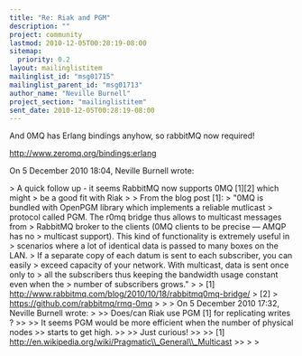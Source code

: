 ```yaml
---
title: "Re: Riak and PGM"
description: ""
project: community
lastmod: 2010-12-05T00:28:19-08:00
sitemap:
  priority: 0.2
layout: mailinglistitem
mailinglist_id: "msg01715"
mailinglist_parent_id: "msg01713"
author_name: "Neville Burnell"
project_section: "mailinglistitem"
sent_date: 2010-12-05T00:28:19-08:00
---
```



And 0MQ has Erlang bindings anyhow, so rabbitMQ now required!

http://www.zeromq.org/bindings:erlang

On 5 December 2010 18:04, Neville Burnell  wrote:

&gt; A quick follow up - it seems RabbitMQ now supports 0MQ [1][2] which might
&gt; be a good fit with Riak
&gt;
&gt; From the blog post [1]:
&gt; "0MQ is bundled with OpenPGM library which implements a reliable mutlicast
&gt; protocol called PGM. The r0mq bridge thus allows to multicast messages from
&gt; RabbitMQ broker to the clients (0MQ clients to be precise — AMQP has no
&gt; multicast support). This kind of functionality is extremely useful in
&gt; scenarios where a lot of identical data is passed to many boxes on the LAN.
&gt; If a separate copy of each datum is sent to each subscriber, you can easily
&gt; exceed capacity of your network. With multicast, data is sent once only to
&gt; all the subscribers thus keeping the bandwidth usage constant even when the
&gt; number of subscribers grows."
&gt;
&gt; [1] http://www.rabbitmq.com/blog/2010/10/18/rabbitmq0mq-bridge/
&gt; [2]
&gt; https://github.com/rabbitmq/rmq-0mq
&gt;
&gt; 
&gt; On 5 December 2010 17:32, Neville Burnell wrote:
&gt;
&gt;&gt; Does/can Riak use PGM [1] for replicating writes ?
&gt;&gt;
&gt;&gt; It seems PGM would be more efficient when the number of physical nodes
&gt;&gt; starts to get high.
&gt;&gt;
&gt;&gt; Just curious!
&gt;&gt;
&gt;&gt; [1] http://en.wikipedia.org/wiki/Pragmatic\\_General\\_Multicast
&gt;&gt;
&gt;
&gt;
